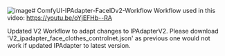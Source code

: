 ![image](https://github.com/dataleveling/ComfyUI-IPAdapter-FaceIDv2-Workflow/assets/147129849/194a0dba-ff46-4f53-868a-f4ee6db0932e)# ComfyUI-IPAdapter-FaceIDv2-Workflow
Workflow used in this video: https://youtu.be/oYjEFHb--RA

Updated V2 Workflow to adapt changes to IPAdapterV2.
Please download 'V2_ipadapter_face_clothes_controlnet.json' as previous one would not work if updated IPAdapter to latest version.
